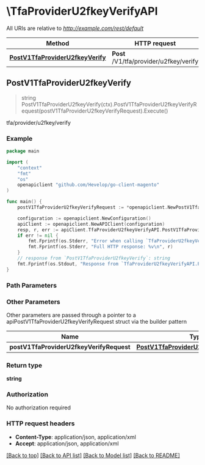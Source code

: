 # \TfaProviderU2fkeyVerifyAPI

All URIs are relative to *http://example.com/rest/default*

Method | HTTP request | Description
------------- | ------------- | -------------
[**PostV1TfaProviderU2fkeyVerify**](TfaProviderU2fkeyVerifyAPI.md#PostV1TfaProviderU2fkeyVerify) | **Post** /V1/tfa/provider/u2fkey/verify | tfa/provider/u2fkey/verify



## PostV1TfaProviderU2fkeyVerify

> string PostV1TfaProviderU2fkeyVerify(ctx).PostV1TfaProviderU2fkeyVerifyRequest(postV1TfaProviderU2fkeyVerifyRequest).Execute()

tfa/provider/u2fkey/verify



### Example

```go
package main

import (
	"context"
	"fmt"
	"os"
	openapiclient "github.com/Hevelop/go-client-magento"
)

func main() {
	postV1TfaProviderU2fkeyVerifyRequest := *openapiclient.NewPostV1TfaProviderU2fkeyVerifyRequest("Username_example", "Password_example", "PublicKeyCredentialJson_example") // PostV1TfaProviderU2fkeyVerifyRequest |  (optional)

	configuration := openapiclient.NewConfiguration()
	apiClient := openapiclient.NewAPIClient(configuration)
	resp, r, err := apiClient.TfaProviderU2fkeyVerifyAPI.PostV1TfaProviderU2fkeyVerify(context.Background()).PostV1TfaProviderU2fkeyVerifyRequest(postV1TfaProviderU2fkeyVerifyRequest).Execute()
	if err != nil {
		fmt.Fprintf(os.Stderr, "Error when calling `TfaProviderU2fkeyVerifyAPI.PostV1TfaProviderU2fkeyVerify``: %v\n", err)
		fmt.Fprintf(os.Stderr, "Full HTTP response: %v\n", r)
	}
	// response from `PostV1TfaProviderU2fkeyVerify`: string
	fmt.Fprintf(os.Stdout, "Response from `TfaProviderU2fkeyVerifyAPI.PostV1TfaProviderU2fkeyVerify`: %v\n", resp)
}
```

### Path Parameters



### Other Parameters

Other parameters are passed through a pointer to a apiPostV1TfaProviderU2fkeyVerifyRequest struct via the builder pattern


Name | Type | Description  | Notes
------------- | ------------- | ------------- | -------------
 **postV1TfaProviderU2fkeyVerifyRequest** | [**PostV1TfaProviderU2fkeyVerifyRequest**](PostV1TfaProviderU2fkeyVerifyRequest.md) |  | 

### Return type

**string**

### Authorization

No authorization required

### HTTP request headers

- **Content-Type**: application/json, application/xml
- **Accept**: application/json, application/xml

[[Back to top]](#) [[Back to API list]](../README.md#documentation-for-api-endpoints)
[[Back to Model list]](../README.md#documentation-for-models)
[[Back to README]](../README.md)


